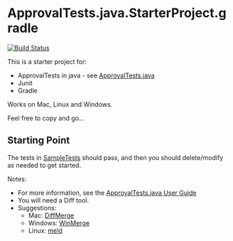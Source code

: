 # ApprovalTests.java.StarterProject.gradle

[![Build Status](https://github.com/approvals/ApprovalTests.java.StarterProject.gradle/workflows/test/badge.svg?branch=master)](https://github.com/approvals/ApprovalTests.java.StarterProject.gradle/actions?query=test%3Amaster)

This is a starter project for:

* ApprovalTests in java - see [ApprovalTests.java](https://github.com/approvals/ApprovalTests.java)
* Junit
* Gradle

Works on Mac, Linux and Windows.

Feel free to copy and go...

## Starting Point

The tests in [SampleTests](https://github.com/approvals/ApprovalTests.java.StarterProject/blob/master/src/test/java/org/samples/SampleTests.java) should pass, and then you should delete/modify as needed to get started.


Notes:

* For more information, see the [ApprovalTests.java User Guide](https://github.com/approvals/ApprovalTests.Java/blob/master/approvaltests/docs/README.md#top)
* You will need a Diff tool.
* Suggestions: 
    * Mac: [DiffMerge](https://sourcegear.com/diffmerge/)
    * Windows: [WinMerge](https://winmerge.org/)
    * Linux: [meld](http://meldmerge.org/)
